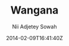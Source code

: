---
title: "Wangana"
github: https://github.com/nadjetey/wangana
demo: http://thesowah.github.io/wangana/
author: Nii Adjetey Sowah
draft: true
ssg:
  - Jekyll
cms:
  - No Cms
date: 2014-02-09T16:41:40Z
github_branch: master
---